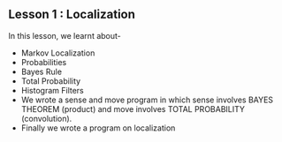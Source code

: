 ## Lesson 1 : Localization

In this lesson, we learnt about-
* Markov Localization
* Probabilities
* Bayes Rule
* Total Probability
* Histogram Filters
* We wrote a sense and move program in which sense involves BAYES THEOREM (product) and 
  move involves TOTAL PROBABILITY (convolution).
* Finally we wrote a program on localization 
